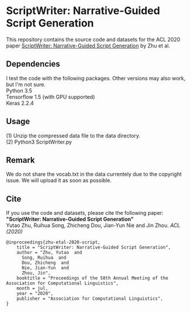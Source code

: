 # ScriptWriter: Narrative-Guided Script Generation

This repository contains the source code and datasets for the ACL 2020 paper [ScriptWriter: Narrative-Guided Script Generation](http://rali.iro.umontreal.ca/rali/sites/default/files/publis/2005.10331.pdf) by Zhu et al. <br>

## Dependencies
I test the code with the following packages. Other versions may also work, but I'm not sure. <br>
Python 3.5 <br>
Tensorflow 1.5 (with GPU supported)<br>
Keras 2.2.4 <br>

## Usage
(1) Unzip the compressed data file to the data directory. <br>
(2) Python3 ScriptWriter.py

## Remark
We do not share the vocab.txt in the data currentely due to the copyright issue. We will upload it as soon as possible.

## Cite
If you use the code and datasets, please cite the following paper:  
**"ScriptWriter: Narrative-Guided Script Generation"**  
Yutao Zhu, Ruihua Song, Zhicheng Dou, Jian-Yun Nie and Jin Zhou. _ACL (2020)_

```
@inproceedings{zhu-etal-2020-script,
    title = "ScriptWriter: Narrative-Guided Script Generation",
    author = "Zhu, Yutao  and
      Song, Ruihua  and
      Dou, Zhicheng  and
      Nie, Jian-Yun  and
      Zhou, Jin",
    booktitle = "Proceedings of the 58th Annual Meeting of the Association for Computational Linguistics",
    month = jul,
    year = "2020",
    publisher = "Association for Computational Linguistics",
}
```
